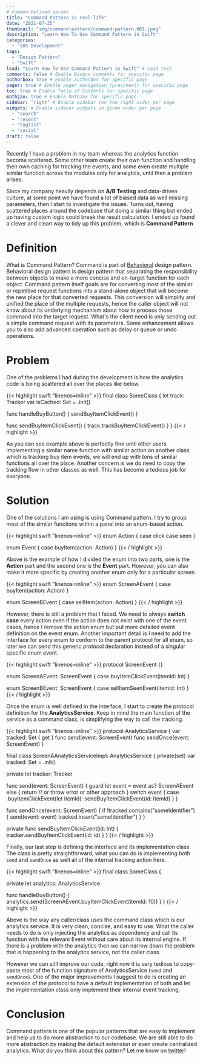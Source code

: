 ```yaml
---
# Common-Defined params
title: "Command Pattern in real-life"
date: "2021-07-25"
thumbnail: "img/command-pattern/command-pattern.001.jpeg"
description: "Learn How To Use Command Pattern in Swift"
categories:
  - "iOS Development"
tags:
  - "Design Pattern"
  - "Swift"
lead: "Learn How To Use Command Pattern in Swift" # Lead text
comments: false # Enable Disqus comments for specific page
authorbox: true # Enable authorbox for specific page
pager: true # Enable pager navigation (prev/next) for specific page
toc: true # Enable Table of Contents for specific page
mathjax: true # Enable MathJax for specific page
sidebar: "right" # Enable sidebar (on the right side) per page
widgets: # Enable sidebar widgets in given order per page
  - "search"
  - "recent"
  - "taglist"
  - "social"
draft: false
---
```

Recently I have a problem in my team whereas the analytics function become scattered. Some other team create their own function and handling their own caching for tracking the events, and some even create multiple similar function across the modules only for analytics, until then a problem arises.

Since my company heavily depends on **A/B Testing** and data-driven culture, at some point we have found a lot of biased data as well missing parameters, then I start to investigate the issues. Turns out, having scattered places around the codebase that doing a similar thing but ended up having custom logic could break the result calculation. I ended up found a clever and clean way to tidy up this problem, which is **Command Pattern**

# Definition
What is Command Pattern? Command is part of [Behavioral](https://refactoring.guru/design-patterns/behavioral-patterns) design pattern. Behavioral design pattern is design pattern that separating the responsibility between objects to make a more concise and on-target function for each object. Command pattern itself goals are for converting most of the similar or repetitive request functions into a stand-alone object that will become the new place for that converted requests. This conversion will simplify and unified the place of the multiple requests, hence the caller object will not know about its underlying mechanism about how to process those command into the target request. What's the client need is only sending out a simple command request with its parameters. Some enhancement allows you to also add advanced operation such as delay or queue or undo operations.

# Problem

One of the problems I had during the development is how the analytics code is being scattered all over the places like below.

{{< highlight swift "linenos=inline" >}}
final class SomeClass {
  let track: Tracker
  var isCached: Set<String> = .init()

  func handleBuyButton() {
      sendBuyItemClickEvent()
  }

  func sendBuyItemClickEvent() {
      track.trackBuyItemClickEvent()
  }
}
{{< / highlight >}}

As you can see example above is perfectly fine until other users implementing a similar name function with similar action on another class which is tracking buy item events, we will end up with tons of similar functions all over the place. Another concern is we do need to copy the tracking flow in other classes as well. This has become a tedious job for everyone.

# Solution

One of the solutions I am using is using Command pattern. I try to group most of the similar functions within a panel into an enum-based action.

{{< highlight swift "linenos=inline" >}}
enum Action {
  case click
  case seen
}

enum Event {
  case buyItem(action: Action)
}
{{< / highlight >}}

Above is the example of how I divided the enum into two parts, one is the **Action** part and the second one is the **Event** part. However, you can also make it more specific by creating another enum only for a particular screen

{{< highlight swift "linenos=inline" >}}
enum ScreenAEvent {
  case buyItem(action: Action)
}

enum ScreenBEvent {
  case sellItem(action: Action)
}
{{< / highlight >}}

However, there is still a problem that I faced. We need to always **switch case** every action even if the action does not exist with one of the event cases, hence I remove the action enum but put more detailed event definition on the event enum. Another important detail is I need to add the interface for every enum to conform to the parent protocol for all enum, so later we can send this generic protocol declaration instead of a singular specific enum event.

{{< highlight swift "linenos=inline" >}}
protocol ScreenEvent {}

enum ScreenAEvent: ScreenEvent {
  case buyItemClickEvent(itemId: Int)
}

enum ScreenBEvent: ScreenEvent {
  case sellItemSeenEvent(itemId: Int)
}
{{< / highlight >}}

Once the enum is well defined in the interface, I start to create the protocol definition for the **AnalyticsService**. Keep in mind the main function of the service as a command class, is simplifying the way to call the tracking.

{{< highlight swift "linenos=inline" >}}
protocol AnalyticsService {
  var tracked: Set<String> { get }
  func send(event: ScreenEvent)
  func sendOnce(event: ScreenEvent)
}

final class ScreenAAnalyticsServiceImpl: AnalyticsService {
  private(set) var tracked: Set<String> = .init()

  private let tracker: Tracker

  func send(event: ScreenEvent) {
    guard let event = event as? ScreenAEvent else {
      return // or throw error or other approach
    }
    switch event {
      case .buyItemClickEvent(let itemId):
        sendBuyItemClickEvent(id: itemId)
    }
  }

  func sendOnce(event: ScreenEvent) {
    if !tracked.contains("someIdentifier") {
      send(event: event)
      tracked.insert("someIdentifier")
    }
  }

  private func sendBuyItemClickEvent(id: Int) {
    tracker.sendBuyItemClickEvent(id: id)
  }
}
{{< / highlight >}}

Finally, our last step is defining the interface and its implementation class. The class is pretty straightforward, what you can do is implementing both `send` and `sendOnce` as well all of the internal tracking action here.

{{< highlight swift "linenos=inline" >}}
final class SomeClass {

  private let analytics: AnalyticsService

  func handleBuyButton() {
    analytics.send(ScreenAEvent.buyItemClickEvent(itemId: 10))
  }
}
{{< / highlight >}}

Above is the way any caller/class uses the command class which is our analytics service. It is very clean, concise, and easy to use. What the caller needs to do is only injecting the analytics as dependency and call its function with the relevant Event without care about its internal engine. If there is a problem with the analytics then we can narrow down the problem that is happening to the analytics service, not the caller class.

However we can still improve our code, right now it is very tedious to copy-paste most of the function signature of AnalyticsService (`send` and `sendOnce`). One of the major improvements I suggest to do is creating an extension of the protocol to have a default implementation of both and let the implementation class only implement their internal event tracking.

# Conclusion

Command pattern is one of the popular patterns that are easy to implement and help us to do more abstraction to our codebase. We are still able to do more abstraction by making the default extension or even create centralized analytics. What do you think about this pattern? Let me know on [twitter](https://twitter.com/michaelabadiii)!
